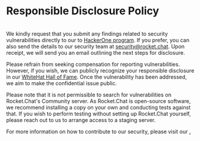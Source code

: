# Responsible Disclosure Policy

\
We kindly request that you submit any findings related to security vulnerabilities directly to our to [HackerOne program](https://hackerone.com/rocket\_chat). If you prefer, you can also send the details to our security team at [security@rocket.chat](mailto:security@rocket.chat). Upon receipt, we will send you an email outlining the next steps for disclosure.

Please refrain from seeking compensation for reporting vulnerabilities. However, if you wish, we can publicly recognize your responsible disclosure in our [WhiteHat Hall of Fame](https://handbook.rocket.chat/departments-and-operations/security/whitehat-hall-of-fame). Once the vulnerability has been addressed, we aim to make the confidential issue public.

Please note that it is not permissible to search for vulnerabilities on Rocket.Chat's Community server. As Rocket.Chat is open-source software, we recommend installing a copy on your own and conducting tests against that. If you wish to perform testing without setting up Rocket.Chat yourself, please reach out to us to arrange access to a staging server.

For more information on how to contribute to our security, please visit our [.](./ "mention")
